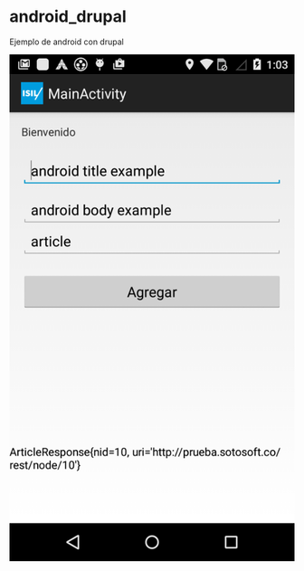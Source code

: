# android_drupal
Ejemplo de android con drupal

 ![Agregar artículo](https://github.com/emedinaa/android_drupal/blob/master/Screenshot_article.png)
